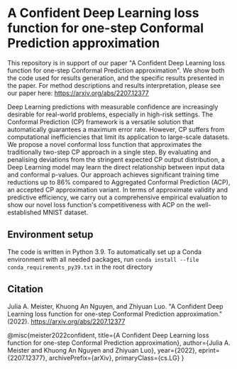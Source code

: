 # A Confident Deep Learning loss function for one-step Conformal Prediction approximation 


This repository is in support of our paper "A Confident Deep Learning loss function for one-step Conformal Prediction approximation". We show both the code used for results generation, and the specific results presented in the paper. For method descriptions and results interpretation, please see our paper here: https://arxiv.org/abs/2207.12377

Deep Learning predictions with measurable confidence are increasingly desirable for real-world problems, especially in high-risk settings. The Conformal Prediction (CP) framework is a versatile solution that automatically guarantees a maximum error rate. However, CP suffers from computational inefficiencies that limit its application to large-scale datasets. We propose a novel conformal loss function that approximates the traditionally two-step CP approach in a single step. By evaluating and penalising deviations from the stringent expected CP output distribution, a Deep Learning model may learn the direct relationship between input data and conformal p-values. Our approach achieves significant training time reductions up to 86% compared to Aggregated Conformal Prediction (ACP), an accepted CP approximation variant. In terms of approximate validity and predictive efficiency, we carry out a comprehensive empirical evaluation to show our novel loss function's competitiveness with ACP on the well-established MNIST dataset. 


## Environment setup
The code is written in Python 3.9. To automatically set up a Conda environment with all needed packages, run ```conda install --file conda_requirements_py39.txt``` in the root directory


## Citation

Julia A. Meister, Khuong An Nguyen, and Zhiyuan Luo. "A Confident Deep Learning loss function for one-step Conformal Prediction approximation." (2022). https://arxiv.org/abs/2207.12377


@misc{meister2022confident,
    title={A Confident Deep Learning loss function for one-step Conformal Prediction approximation},
    author={Julia A. Meister and Khuong An Nguyen and Zhiyuan Luo},
    year={2022},
    eprint={2207.12377},
    archivePrefix={arXiv},
    primaryClass={cs.LG}
}

